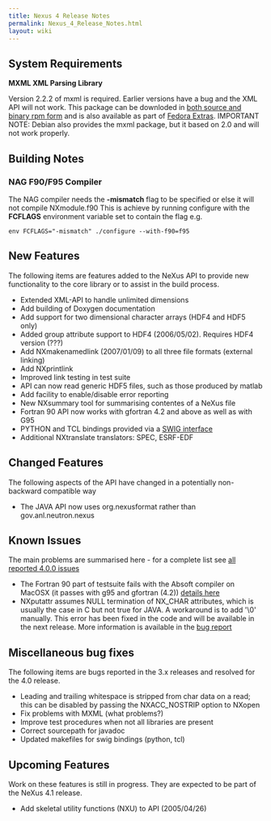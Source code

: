 ```yaml
---
title: Nexus 4 Release Notes
permalink: Nexus_4_Release_Notes.html
layout: wiki
---
```


System Requirements
-------------------

**MXML XML Parsing Library**

Version 2.2.2 of mxml is required. Earlier versions have a bug and the
XML API will not work. This package can be downloded in [both source and
binary rpm form](http://www.easysw.com/~mike/mxml/software.php) and is
also available as part of [Fedora
Extras](http://fedoraproject.org/wiki/Extras/UsingExtras). IMPORTANT
NOTE: Debian also provides the mxml package, but it based on 2.0 and
will not work properly.

Building Notes
--------------

### NAG F90/F95 Compiler

The NAG compiler needs the **-mismatch** flag to be specified or else it
will not compile NXmodule.f90 This is achieve by running configure with
the **FCFLAGS** environment variable set to contain the flag e.g.

    env FCFLAGS="-mismatch" ./configure --with-f90=f95

New Features
------------

The following items are features added to the NeXus API to provide new
functionality to the core library or to assist in the build process.

-   Extended XML-API to handle unlimited dimensions
-   Add building of Doxygen documentation
-   Add support for two dimensional character arrays (HDF4 and HDF5
    only)
-   Added group attribute support to HDF4 (2006/05/02). Requires HDF4
    version (???)
-   Add NXmakenamedlink (2007/01/09) to all three file formats (external
    linking)
-   Add NXprintlink
-   Improved link testing in test suite
-   API can now read generic HDF5 files, such as those produced by
    matlab
-   Add facility to enable/disable error reporting
-   New NXsummary tool for summarising contentes of a NeXus file
-   Fortran 90 API now works with gfortran 4.2 and above as well as with
    G95
-   PYTHON and TCL bindings provided via a [SWIG
    interface](http://www.swig.org/)
-   Additional NXtranslate translators: SPEC, ESRF-EDF

Changed Features
----------------

The following aspects of the API have changed in a potentially
non-backward compatible way

-   The JAVA API now uses org.nexusformat rather than
    gov.anl.neutron.nexus

Known Issues
------------

The main problems are summarised here - for a complete list see [all
reported 4.0.0
issues](http://trac.nexusformat.org/code/query?status=new&status=assigned&status=reopened&status=closed&version=4.0.0&order=priority)

-   The Fortran 90 part of testsuite fails with the Absoft compiler on
    MacOSX (it passes with g95 and gfortran (4.2)) [details
    here](http://trac.nexusformat.org/code/ticket/68)
-   NXputattr assumes NULL termination of NX\_CHAR attributes, which is
    usually the case in C but not true for JAVA. A workaround is to add
    '\\0' manually. This error has been fixed in the code and will be
    available in the next release. More information is available in the
    [bug report](http://trac.nexusformat.org/code/ticket/83)

Miscellaneous bug fixes
-----------------------

The following items are bugs reported in the 3.x releases and resolved
for the 4.0 release.

-   Leading and trailing whitespace is stripped from char data on a
    read; this can be disabled by passing the NXACC\_NOSTRIP option to
    NXopen
-   Fix problems with MXML (what problems?)
-   Improve test procedures when not all libraries are present
-   Correct sourcepath for javadoc
-   Updated makefiles for swig bindings (python, tcl)

Upcoming Features
-----------------

Work on these features is still in progress. They are expected to be
part of the NeXus 4.1 release.

-   Add skeletal utility functions (NXU) to API (2005/04/26)

